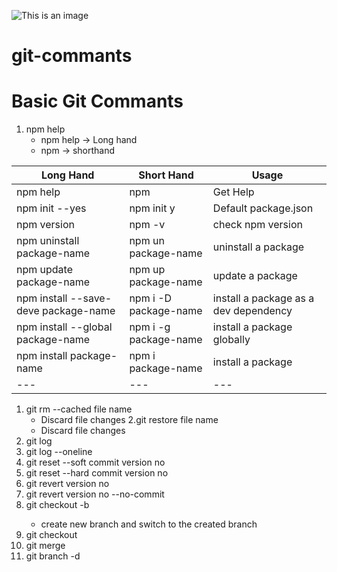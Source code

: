 ![This is an image](https://myoctocat.com/assets/images/base-octocat.svg)
# git-commants
# Basic Git Commants

1. npm help
   - npm help  -> Long hand
   - npm -> shorthand

| Long Hand | Short Hand | Usage |
| --- | --- | --- |
| npm help | npm | Get Help |
| npm init --yes | npm init y| Default package.json |
| npm version | npm -v | check npm version |
| npm uninstall package-name | npm un package-name | uninstall a package |
| npm update package-name | npm up package-name | update a package |
| npm install --save-deve package-name | npm i -D package-name| install a package as a dev dependency |
| npm install --global package-name | npm i -g package-name | install a package globally |
| npm install package-name | npm i package-name | install a package |
| --- | --- | --- |


1. git rm --cached file name
   - Discard file changes
2.git restore file name
   - Discard file changes
3. git log
4. git log --oneline
5. git reset --soft commit version no
6. git reset --hard commit version no
7. git revert version no
8. git revert version no --no-commit
9. git checkout -b <branch name>
   - create new branch and switch to the created branch
10. git checkout <branch name>
11. git merge <old branch name> <new branch name>
12. git branch -d <branch name>
   
